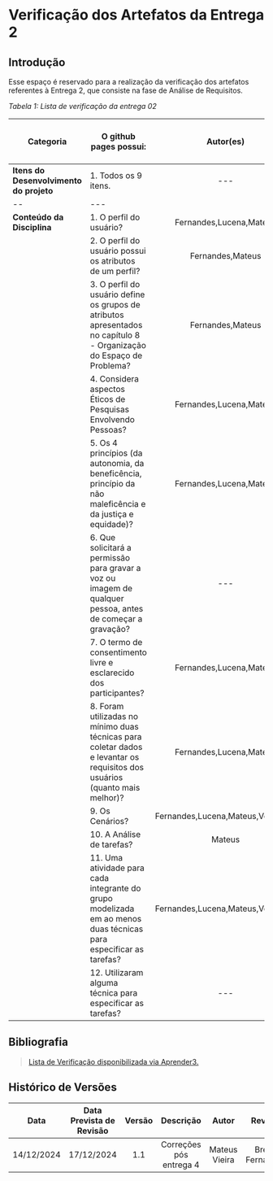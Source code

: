 # Verificação dos Artefatos da Entrega 2

## Introdução

Esse espaço é reservado para a realização da verificação dos artefatos referentes à Entrega 2, que consiste na fase de Análise de Requisitos.

_Tabela 1: Lista de verificação da entrega 02_

| **Categoria**                           | **O github pages possui:**                                                                                                 |           **Autor(es)**           | **Resposta** | **Versão, Data e Hora da Avaliação** | **Observações**                                      |
| --------------------------------------- | -------------------------------------------------------------------------------------------------------------------------- | :-------------------------------: | :----------: | ------------------------------------ | ---------------------------------------------------- |
| **Itens do Desenvolvimento do projeto** | 1. Todos os 9 itens.                                                                                                       |                ---                |     Sim      |                                      |                                                      |
| --                                      | ---                                                                                                                        |                                   |     ---      | ---                                  | ---                                                  |
| **Conteúdo da Disciplina**              | 1. O perfil do usuário?                                                                                                    |      Fernandes,Lucena,Mateus      |     Sim      |                                      |                                                      |
|                                         | 2. O perfil do usuário possui os atributos de um perfil?                                                                   |         Fernandes,Mateus          |     Sim      |                                      |                                                      |
|                                         | 3. O perfil do usuário define os grupos de atributos apresentados no capítulo 8 - Organização do Espaço de Problema?       |         Fernandes,Mateus          |     Sim      |                                      |                                                      |
|                                         | 4. Considera aspectos Éticos de Pesquisas Envolvendo Pessoas?                                                              |      Fernandes,Lucena,Mateus      |     Sim      |                                      |                                                      |
|                                         | 5. Os 4 princípios (da autonomia, da beneficência, princípio da não maleficência e da justiça e equidade)?                 |      Fernandes,Lucena,Mateus      |     Sim      |                                      |                                                      |
|                                         | 6. Que solicitará a permissão para gravar a voz ou imagem de qualquer pessoa, antes de começar a gravação?                 |                ---                |     Sim      |                                      |                                                      |
|                                         | 7. O termo de consentimento livre e esclarecido dos participantes?                                                         |      Fernandes,Lucena,Mateus      |     Sim      |                                      |                                                      |
|                                         | 8. Foram utilizadas no mínimo duas técnicas para coletar dados e levantar os requisitos dos usuários (quanto mais melhor)? |      Fernandes,Lucena,Mateus      |  Incompleto  |                                      | Faltam as referências e fotos                        |
|                                         | 9. Os Cenários?                                                                                                            | Fernandes,Lucena,Mateus,Verissimo |     Sim      |                                      |                                                      |
|                                         | 10. A Análise de tarefas?                                                                                                  |              Mateus               |     Sim      |                                      |                                                      |
|                                         | 11. Uma atividade para cada integrante do grupo modelizada em ao menos duas técnicas para especificar as tarefas?          | Fernandes,Lucena,Mateus,Verissimo |  Incompleto  |                                      | Faltam ser realizados GOMS e HTA de alguns cenários. |
|                                         | 12. Utilizaram alguma técnica para especificar as tarefas?                                                                 |                ---                |              |                                      |                                                      |

## Bibliografia

> [Lista de Verificação disponibilizada via Aprender3.](https://aprender3.unb.br/pluginfile.php/2972625/mod_resource/content/58/Plano_de_Ensino%20FIHC%20022024%20Turma%2001%20v2.pdf)

## Histórico de Versões

|    Data    | Data Prevista de Revisão | Versão |        Descrição        |     Autor     |     Revisor     |
| :--------: | :----------------------: | :----: | :---------------------: | :-----------: | :-------------: |
| 14/12/2024 |        17/12/2024        |  1.1   | Correções pós entrega 4 | Mateus Vieira | Breno Fernandes |
